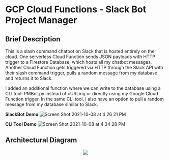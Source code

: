 # GCP Cloud Functions - Slack Bot Project Manager

## Brief Description
This is a slash command chatbot on Slack that is hosted entirely on the cloud. One serverless Cloud Function sends JSON payloads with HTTP trigger to a Firestore Database, which hosts all my chatbot messages. Another Cloud Function gets triggered via HTTP through the Slack API with their slash command trigger, pulls a random message from my database and returns it to Slack. 

I added an additional function where we can write to the database using a CLI tool: PMBot.py instead of cURLing or directly using my Google Cloud Function trigger. In the same CLI tool, I also have an option to pull a random message from my database similar to Slack.

**SlackBot Demo**
![Screen Shot 2021-10-08 at 4 26 21 PM](https://user-images.githubusercontent.com/89488845/136621935-6014a92f-fade-4049-81ac-f10561900964.png)

**CLI Tool Demo**
![Screen Shot 2021-10-08 at 4 34 28 PM](https://user-images.githubusercontent.com/89488845/136621910-b7998f95-c59a-4b35-9871-f6602707f560.png)

## Architectural Diagram

<p align="center">
   <img src="https://user-images.githubusercontent.com/89488845/136622194-32c66ad4-8899-41b9-bb45-d72692aff21b.png"/>
</p>
